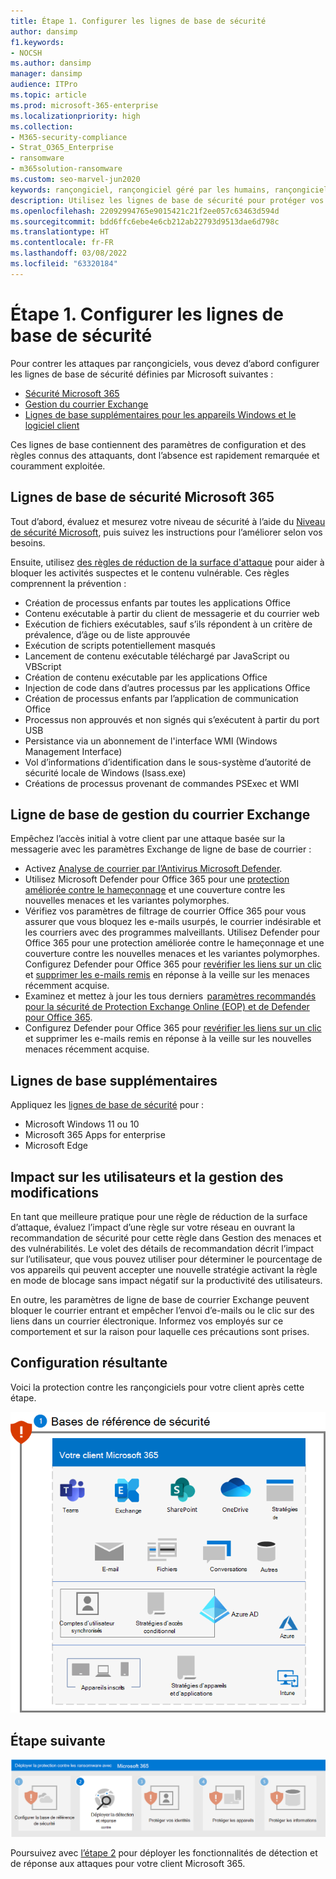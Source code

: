 ```yaml
---
title: Étape 1. Configurer les lignes de base de sécurité
author: dansimp
f1.keywords:
- NOCSH
ms.author: dansimp
manager: dansimp
audience: ITPro
ms.topic: article
ms.prod: microsoft-365-enterprise
ms.localizationpriority: high
ms.collection:
- M365-security-compliance
- Strat_O365_Enterprise
- ransomware
- m365solution-ransomware
ms.custom: seo-marvel-jun2020
keywords: rançongiciel, rançongiciel géré par les humains, rançongiciel géré par l’homme, HumOR, attaque par extorsion, attaque par rançongiciel, chiffrement, cryptovirologie, zéro virus
description: Utilisez les lignes de base de sécurité pour protéger vos ressources Microsoft 365 contre les attaques par rançongiciel.
ms.openlocfilehash: 22092994765e9015421c21f2ee057c63463d594d
ms.sourcegitcommit: bdd6ffc6ebe4e6cb212ab22793d9513dae6d798c
ms.translationtype: HT
ms.contentlocale: fr-FR
ms.lasthandoff: 03/08/2022
ms.locfileid: "63320184"
---
```

# <a name="step-1-configure-security-baselines"></a>Étape 1. Configurer les lignes de base de sécurité

Pour contrer les attaques par rançongiciels, vous devez d’abord configurer les lignes de base de sécurité définies par Microsoft suivantes :

- [Sécurité Microsoft 365](#microsoft-365-security-baseline)
- [Gestion du courrier Exchange](#exchange-email-management-baseline)
- [Lignes de base supplémentaires pour les appareils Windows et le logiciel client](#additional-baselines)

Ces lignes de base contiennent des paramètres de configuration et des règles connus des attaquants, dont l’absence est rapidement remarquée et couramment exploitée.

## <a name="microsoft-365-security-baseline"></a>Lignes de base de sécurité Microsoft 365

Tout d’abord, évaluez et mesurez votre niveau de sécurité à l’aide du [Niveau de sécurité Microsoft](/microsoft-365/security/defender/microsoft-secure-score), puis suivez les instructions pour l’améliorer selon vos besoins.

Ensuite, utilisez [des règles de réduction de la surface d'attaque](/microsoft-365/security/defender-endpoint/attack-surface-reduction-rules-deployment) pour aider à bloquer les activités suspectes et le contenu vulnérable. Ces règles comprennent la prévention :

- Création de processus enfants par toutes les applications Office
- Contenu exécutable à partir du client de messagerie et du courrier web
- Exécution de fichiers exécutables, sauf s’ils répondent à un critère de prévalence, d’âge ou de liste approuvée
- Exécution de scripts potentiellement masqués
- Lancement de contenu exécutable téléchargé par JavaScript ou VBScript
- Création de contenu exécutable par les applications Office
- Injection de code dans d’autres processus par les applications Office
- Création de processus enfants par l’application de communication Office
- Processus non approuvés et non signés qui s’exécutent à partir du port USB
- Persistance via un abonnement de l'interface WMI (Windows Management Interface)
- Vol d’informations d’identification dans le sous-système d’autorité de sécurité locale de Windows (lsass.exe)
- Créations de processus provenant de commandes PSExec et WMI

## <a name="exchange-email-management-baseline"></a>Ligne de base de gestion du courrier Exchange 

Empêchez l’accès initial à votre client par une attaque basée sur la messagerie avec les paramètres Exchange de ligne de base de courrier :

- Activez [Analyse de courrier par l’Antivirus Microsoft Defender](/microsoft-365/security/defender-endpoint/configure-advanced-scan-types-microsoft-defender-antivirus).
- Utilisez Microsoft Defender pour Office 365 pour une [protection améliorée contre le hameçonnage](/microsoft-365/security/office-365-security/anti-phishing-protection) et une couverture contre les nouvelles menaces et les variantes polymorphes.
- Vérifiez vos paramètres de filtrage de courrier Office 365 pour vous assurer que vous bloquez les e-mails usurpés, le courrier indésirable et les courriers avec des programmes malveillants. Utilisez Defender pour Office 365 pour une protection améliorée contre le hameçonnage et une couverture contre les nouvelles menaces et les variantes polymorphes. Configurez Defender pour Office 365 pour [revérifier les liens sur un clic](/microsoft-365/security/office-365-security/atp-safe-links) et [supprimer les e-mails remis](/microsoft-365/security/office-365-security/zero-hour-auto-purge) en réponse à la veille sur les menaces récemment acquise.
- Examinez et mettez à jour les tous derniers  [paramètres recommandés pour la sécurité de Protection Exchange Online (EOP) et de Defender pour Office 365](/microsoft-365/security/office-365-security/recommended-settings-for-eop-and-office365-atp).
- Configurez Defender pour Office 365 pour [revérifier les liens sur un clic](/microsoft-365/security/office-365-security/set-up-safe-links-policies) et supprimer les e-mails remis en réponse à la veille sur les nouvelles menaces récemment acquise.

## <a name="additional-baselines"></a>Lignes de base supplémentaires

Appliquez les [lignes de base de sécurité](https://techcommunity.microsoft.com/t5/microsoft-security-baselines/bg-p/Microsoft-Security-Baselines) pour :

- Microsoft Windows 11 ou 10
- Microsoft 365 Apps for enterprise
- Microsoft Edge

## <a name="impact-on-users-and-change-management"></a>Impact sur les utilisateurs et la gestion des modifications

En tant que meilleure pratique pour une règle de réduction de la surface d’attaque, évaluez l’impact d’une règle sur votre réseau en ouvrant la recommandation de sécurité pour cette règle dans Gestion des menaces et des vulnérabilités. Le volet des détails de recommandation décrit l’impact sur l’utilisateur, que vous pouvez utiliser pour déterminer le pourcentage de vos appareils qui peuvent accepter une nouvelle stratégie activant la règle en mode de blocage sans impact négatif sur la productivité des utilisateurs.

En outre, les paramètres de ligne de base de courrier Exchange peuvent bloquer le courrier entrant et empêcher l’envoi d’e-mails ou le clic sur des liens dans un courrier électronique. Informez vos employés sur ce comportement et sur la raison pour laquelle ces précautions sont prises.

## <a name="resulting-configuration"></a>Configuration résultante

Voici la protection contre les rançongiciels pour votre client après cette étape.

![Protection contre les rançongiciels pour votre client Microsoft 365 après l’étape 1](../media/ransomware-protection-microsoft-365/ransomware-protection-microsoft-365-architecture-step1.png)


## <a name="next-step"></a>Étape suivante

[![Étape 2 pour la protection contre les rançongiciels avec Microsoft 365](../media/ransomware-protection-microsoft-365/ransomware-protection-microsoft-365-step2.png)](ransomware-protection-microsoft-365-attack-detection-response.md)

Poursuivez avec [l’étape 2](ransomware-protection-microsoft-365-attack-detection-response.md) pour déployer les fonctionnalités de détection et de réponse aux attaques pour votre client Microsoft 365.
